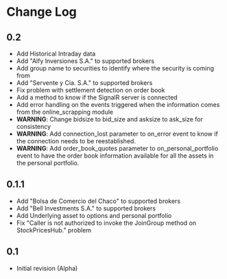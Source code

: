 Change Log
==========

0.2
---
- Add Historical Intraday data
- Add "Alfy Inversiones S.A." to supported brokers
- Add group name to securities to identify where the security is coming from
- Add "Servente y Cia. S.A." to supported brokers
- Fix problem with settlement detection on order book
- Add a method to know if the SignalR server is connected
- Add error handling on the events triggered when the information comes from the online_scrapping module
- **WARNING**: Change bidsize to bid_size and asksize to ask_size for consistency
- **WARNING**: Add connection_lost parameter to on_error event to know if the connection needs to be reestablished.
- **WARNING**: Add order_book_quotes parameter to on_personal_portfolio event to have the order book information available for all the assets in the personal portfolio.

0.1.1
-----
- Add "Bolsa de Comercio del Chaco" to supported brokers
- Add "Bell Investments S.A." to supported brokers
- Add Underlying asset to options and personal portfolio
- Fix "Caller is not authorized to invoke the JoinGroup method on StockPricesHub." problem

0.1
---
- Initial revision (Alpha)